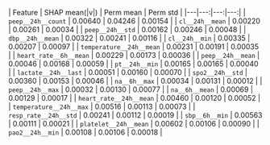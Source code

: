 
| Feature | SHAP mean(|v|) | Perm mean | Perm std |
|---|---:|---:|---:|
| `peep__24h__count` | 0.00640 | 0.04246 | 0.00154 |
| `cl__24h__mean` | 0.00220 | 0.00261 | 0.00034 |
| `peep__24h__std` | 0.00162 | 0.00246 | 0.00048 |
| `dbp__24h__mean` | 0.00322 | 0.00241 | 0.00116 |
| `cl__24h__min` | 0.00335 | 0.00207 | 0.00097 |
| `temperature__24h__mean` | 0.00231 | 0.00191 | 0.00035 |
| `heart_rate__6h__mean` | 0.00229 | 0.00173 | 0.00036 |
| `peep__24h__mean` | 0.00046 | 0.00168 | 0.00059 |
| `pt__24h__min` | 0.00165 | 0.00165 | 0.00040 |
| `lactate__24h__last` | 0.00051 | 0.00160 | 0.00070 |
| `spo2__24h__std` | 0.00360 | 0.00153 | 0.00046 |
| `na__6h__max` | 0.00034 | 0.00131 | 0.00012 |
| `peep__24h__max` | 0.00032 | 0.00130 | 0.00077 |
| `na__6h__mean` | 0.00069 | 0.00129 | 0.00017 |
| `heart_rate__24h__mean` | 0.00460 | 0.00120 | 0.00052 |
| `temperature__24h__max` | 0.00516 | 0.00113 | 0.00073 |
| `resp_rate__24h__std` | 0.00241 | 0.00112 | 0.00019 |
| `sbp__6h__min` | 0.00563 | 0.00111 | 0.00021 |
| `platelet__24h__mean` | 0.00602 | 0.00106 | 0.00090 |
| `pao2__24h__min` | 0.00108 | 0.00106 | 0.00018 |
